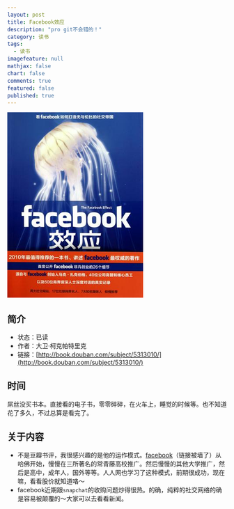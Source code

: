 ```yaml
---
layout: post
title: Facebook效应
description: "pro git不会错的！"
category: 读书
tags: 
  - 读书
imagefeature: null
mathjax: false
chart: false
comments: true
featured: false
published: true
---
```

![img](/images/post/book/facebook.jpg)

## 简介

*	状态：已读
*	作者：大卫·柯克帕特里克
*	链接：[http://book.douban.com/subject/5313010/](http://book.douban.com/subject/5313010/)

## 时间
屌丝没买书本。直接看的电子书，零零碎碎，在火车上，睡觉的时候等。也不知道花了多久，不过总算是看完了。

## 关于内容

*   不是豆瓣书评，我很感兴趣的是他的运作模式。[facebook](https://www.facebook.com)（链接被墙了）从哈佛开始，慢慢在三所著名的常青藤高校推广。然后慢慢的其他大学推广，然后是高中，成年人，国外等等。人人网也学习了这种模式，前期很成功，现在嘛，看看股价就知道咯～
*   facebook近期跟`snapchat`的收购问题炒得很热。的确，纯粹的社交网络的确是容易被颠覆的～大家可以去看看新闻。

